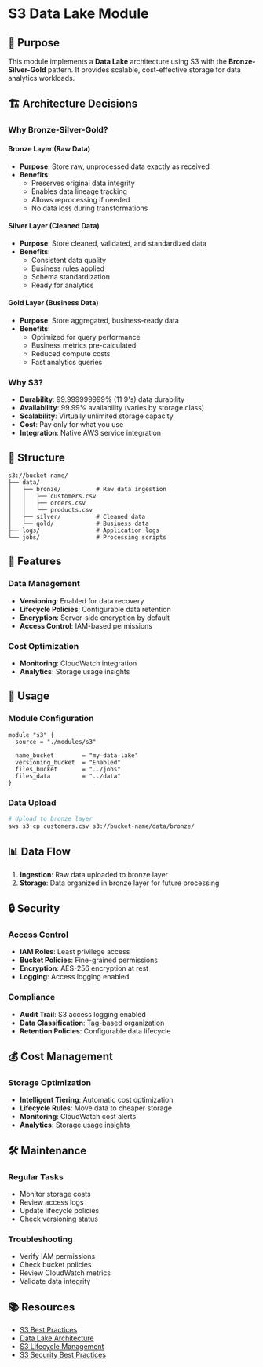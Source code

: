 # S3 Data Lake Module

## 🎯 Purpose

This module implements a **Data Lake** architecture using S3 with the **Bronze-Silver-Gold** pattern. It provides scalable, cost-effective storage for data analytics workloads.

## 🏗️ Architecture Decisions

### **Why Bronze-Silver-Gold?**

#### **Bronze Layer (Raw Data)**
- **Purpose**: Store raw, unprocessed data exactly as received
- **Benefits**: 
  - Preserves original data integrity
  - Enables data lineage tracking
  - Allows reprocessing if needed
  - No data loss during transformations

#### **Silver Layer (Cleaned Data)**
- **Purpose**: Store cleaned, validated, and standardized data
- **Benefits**:
  - Consistent data quality
  - Business rules applied
  - Schema standardization
  - Ready for analytics

#### **Gold Layer (Business Data)**
- **Purpose**: Store aggregated, business-ready data
- **Benefits**:
  - Optimized for query performance
  - Business metrics pre-calculated
  - Reduced compute costs
  - Fast analytics queries

### **Why S3?**
- **Durability**: 99.999999999% (11 9's) data durability
- **Availability**: 99.99% availability (varies by storage class)
- **Scalability**: Virtually unlimited storage capacity
- **Cost**: Pay only for what you use
- **Integration**: Native AWS service integration

## 📁 Structure

```
s3://bucket-name/
├── data/
│   ├── bronze/          # Raw data ingestion
│   │   ├── customers.csv
│   │   ├── orders.csv
│   │   └── products.csv
│   ├── silver/          # Cleaned data
│   └── gold/            # Business data
├── logs/                # Application logs
└── jobs/                # Processing scripts
```

## 🔧 Features

### **Data Management**
- **Versioning**: Enabled for data recovery
- **Lifecycle Policies**: Configurable data retention
- **Encryption**: Server-side encryption by default
- **Access Control**: IAM-based permissions

### **Cost Optimization**
- **Monitoring**: CloudWatch integration
- **Analytics**: Storage usage insights

## 🚀 Usage

### **Module Configuration**
```hcl
module "s3" {
  source = "./modules/s3"
  
  name_bucket        = "my-data-lake"
  versioning_bucket  = "Enabled"
  files_bucket       = "../jobs"
  files_data         = "../data"
}
```

### **Data Upload**
```bash
# Upload to bronze layer
aws s3 cp customers.csv s3://bucket-name/data/bronze/
```

## 📊 Data Flow

1. **Ingestion**: Raw data uploaded to bronze layer
2. **Storage**: Data organized in bronze layer for future processing

## 🔒 Security

### **Access Control**
- **IAM Roles**: Least privilege access
- **Bucket Policies**: Fine-grained permissions
- **Encryption**: AES-256 encryption at rest
- **Logging**: Access logging enabled

### **Compliance**
- **Audit Trail**: S3 access logging enabled
- **Data Classification**: Tag-based organization
- **Retention Policies**: Configurable data lifecycle

## 💰 Cost Management

### **Storage Optimization**
- **Intelligent Tiering**: Automatic cost optimization
- **Lifecycle Rules**: Move data to cheaper storage
- **Monitoring**: CloudWatch cost alerts
- **Analytics**: Storage usage insights

## 🛠️ Maintenance

### **Regular Tasks**
- Monitor storage costs
- Review access logs
- Update lifecycle policies
- Check versioning status

### **Troubleshooting**
- Verify IAM permissions
- Check bucket policies
- Review CloudWatch metrics
- Validate data integrity

## 📚 Resources

- [S3 Best Practices](https://docs.aws.amazon.com/AmazonS3/latest/userguide/best-practices.html)
- [Data Lake Architecture](https://aws.amazon.com/solutions/implementations/data-lake-foundation/)
- [S3 Lifecycle Management](https://docs.aws.amazon.com/AmazonS3/latest/userguide/object-lifecycle-mgmt.html)
- [S3 Security Best Practices](https://docs.aws.amazon.com/AmazonS3/latest/userguide/security-best-practices.html)
